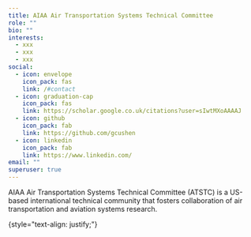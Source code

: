 ```yaml
---
title: AIAA Air Transportation Systems Technical Committee
role: ""
bio: ""
interests:
  - xxx
  - xxx
  - xxx
social:
  - icon: envelope
    icon_pack: fas
    link: /#contact
  - icon: graduation-cap
    icon_pack: fas
    link: https://scholar.google.co.uk/citations?user=sIwtMXoAAAAJ
  - icon: github
    icon_pack: fab
    link: https://github.com/gcushen
  - icon: linkedin
    icon_pack: fab
    link: https://www.linkedin.com/
email: ""
superuser: true
---
```

AIAA Air Transportation Systems Technical Committee (ATSTC) is a US-based international technical community that fosters collaboration of air transportation and aviation systems research.


{style="text-align: justify;"}
